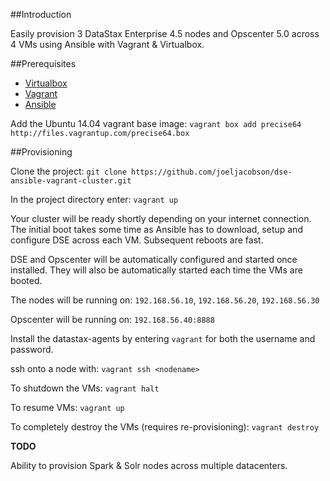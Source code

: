 ##Introduction

Easily provision 3 DataStax Enterprise 4.5 nodes and Opscenter 5.0 across 4 VMs using Ansible with Vagrant & Virtualbox.

##Prerequisites

* [Virtualbox](https://www.virtualbox.org/)
* [Vagrant](https://www.vagrantup.com/downloads)
* [Ansible](http://docs.ansible.com/intro_installation.html)

Add the Ubuntu 14.04 vagrant base image: ```vagrant box add precise64 http://files.vagrantup.com/precise64.box```

##Provisioning

Clone the project: ```git clone https://github.com/joeljacobson/dse-ansible-vagrant-cluster.git```

In the project directory enter: ```vagrant up```

Your cluster will be ready shortly depending on your internet connection. The initial boot takes some time as Ansible has to download, setup and configure DSE across each VM. Subsequent reboots are fast.

DSE and Opscenter will be automatically configured and started once installed. They will also be automatically started each time the VMs are booted.

The nodes will be running on: ```192.168.56.10```, ```192.168.56.20```, ```192.168.56.30```

Opscenter will be running on: ```192.168.56.40:8888```

Install the datastax-agents by entering ```vagrant``` for both the username and password.

ssh onto a node with: ```vagrant ssh <nodename>```

To shutdown the VMs: ```vagrant halt```

To resume VMs: ```vagrant up```

To completely destroy the VMs (requires re-provisioning): ```vagrant destroy```

**TODO**

Ability to provision Spark & Solr nodes across multiple datacenters.

